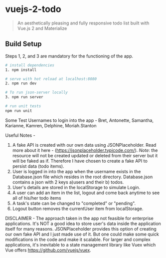 # vuejs-2-todo

> An aesthetically pleasing and fully responsive todo list built with Vue.js 2 and Materialize

## Build Setup

Steps 1, 2, and 3 are mandatory for the functioning of the app.

``` bash
# install dependencies
1. npm install

# serve with hot reload at localhost:8080
2. npm run dev

# To run json-server locally
3. npm run server

# run unit tests
npm run unit
```

Some Test Usernames to login into the app -
Bret, Antonette, Samantha, Karianne, Kamren, Delphine, Moriah.Stanton

Useful Notes -

1. A fake API is created with our own data using JSONPlaceholder. Read more about it here - (https://jsonplaceholder.typicode.com/).
_Note_: the resource will not be created updated or deleted from their server but it will be faked as if. Therefore I have chosen to create a fake API to persist data (todo items).
2. User is logged in into the app when the username exists in the Database.json file which resides in the root directory. Database.json contains a json with 2 keys a)users and their b) todos.
3. User's details are stored in the localStorage to simulate Login.
4. A user can add an item in the list, logout and come back anytime to see all of his/her todo items
5. A task's state can be changed to "completed" or "pending".
6. Logout button removes the currentUser item from localStorage.

DISCLAIMER -
The approach taken in the app not feasible for enterprise applications. It's NOT a good idea to store user's data inside the application itself for many reasons. JSONPlaceholder provides this option of creating our own fake API and I just made use of it.
But one could make some quick modifications in the code and make it scalable.
For larger and complex applications, it's inevitable to a state management library like Vuex which Vue offers https://github.com/vuejs/vuex.